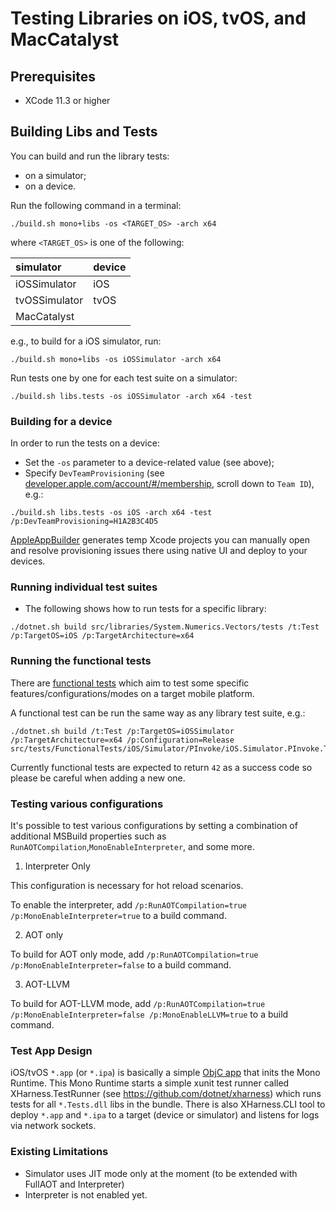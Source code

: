 # Testing Libraries on iOS, tvOS, and MacCatalyst

## Prerequisites

- XCode 11.3 or higher

## Building Libs and Tests

You can build and run the library tests:
- on a simulator;
- on a device.

Run the following command in a terminal:
```
./build.sh mono+libs -os <TARGET_OS> -arch x64
```
where `<TARGET_OS>` is one of the following:

| simulator     | device|
|:--------------|:------|
| iOSSimulator  | iOS   |
| tvOSSimulator | tvOS  |
| MacCatalyst   |       |


e.g., to build for a iOS simulator, run:
```
./build.sh mono+libs -os iOSSimulator -arch x64
```

Run tests one by one for each test suite on a simulator:
```
./build.sh libs.tests -os iOSSimulator -arch x64 -test
```

### Building for a device

In order to run the tests on a device:
- Set the `-os` parameter to a device-related value (see above);
- Specify `DevTeamProvisioning` (see [developer.apple.com/account/#/membership](https://developer.apple.com/account/#/membership), scroll down to `Team ID`), e.g.:
```
./build.sh libs.tests -os iOS -arch x64 -test /p:DevTeamProvisioning=H1A2B3C4D5
```
[AppleAppBuilder](https://github.com/dotnet/runtime/blob/main/src/mono/msbuild/AppleAppBuilder/AppleAppBuilder.cs) generates temp Xcode projects you can manually open and resolve provisioning issues there using native UI and deploy to your devices.

### Running individual test suites
- The following shows how to run tests for a specific library:
```
./dotnet.sh build src/libraries/System.Numerics.Vectors/tests /t:Test /p:TargetOS=iOS /p:TargetArchitecture=x64
```

### Running the functional tests

There are [functional tests](https://github.com/dotnet/runtime/tree/main/src/tests/FunctionalTests/) which aim to test some specific features/configurations/modes on a target mobile platform.

A functional test can be run the same way as any library test suite, e.g.:
```
./dotnet.sh build /t:Test /p:TargetOS=iOSSimulator /p:TargetArchitecture=x64 /p:Configuration=Release src/tests/FunctionalTests/iOS/Simulator/PInvoke/iOS.Simulator.PInvoke.Test.csproj
```

Currently functional tests are expected to return `42` as a success code so please be careful when adding a new one.

### Testing various configurations

It's possible to test various configurations by setting a combination of additional MSBuild properties such as `RunAOTCompilation`,`MonoEnableInterpreter`, and some more.

1. Interpreter Only

This configuration is necessary for hot reload scenarios.

To enable the interpreter, add `/p:RunAOTCompilation=true /p:MonoEnableInterpreter=true` to a build command.

2. AOT only

To build for AOT only mode, add `/p:RunAOTCompilation=true /p:MonoEnableInterpreter=false` to a build command. 

3. AOT-LLVM

To build for AOT-LLVM mode, add `/p:RunAOTCompilation=true /p:MonoEnableInterpreter=false /p:MonoEnableLLVM=true` to a build command. 

### Test App Design
iOS/tvOS `*.app` (or `*.ipa`) is basically a simple [ObjC app](https://github.com/dotnet/runtime/blob/main/src/mono/msbuild/AppleAppBuilder/Templates/main-console.m) that inits the Mono Runtime. This Mono Runtime starts a simple xunit test
runner called XHarness.TestRunner (see https://github.com/dotnet/xharness) which runs tests for all `*.Tests.dll` libs in the bundle. There is also XHarness.CLI tool to deploy `*.app` and `*.ipa` to a target (device or simulator) and listens for logs via network sockets.

### Existing Limitations
- Simulator uses JIT mode only at the moment (to be extended with FullAOT and Interpreter)
- Interpreter is not enabled yet.
